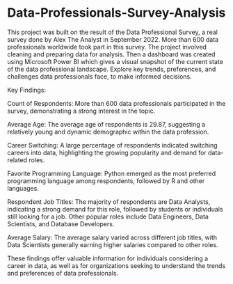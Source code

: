 ﻿# Data-Professionals-Survey-Analysis

This project was built on the result of the Data Professional Survey, a real survey done by Alex The Analyst in September 2022. More than 600 data professionals worldwide took part in this survey.
The project involved cleaning and preparing data for analysis. Then a dashboard was created using Microsoft Power BI which gives a visual snapshot of the current state of the data professional landscape. Explore key trends, preferences, and challenges data professionals face, to make informed decisions.

Key Findings:

Count of Respondents: 
More than 600 data professionals participated in the survey, demonstrating a strong interest in the topic.

Average Age:
The average age of respondents is 29.87, suggesting a relatively young and dynamic demographic within the data profession.

Career Switching:
A large percentage of respondents indicated switching careers into data, highlighting the growing popularity and demand for data-related roles.

Favorite Programming Language:
Python emerged as the most preferred programming language among respondents, followed by R and other languages.

Respondent Job Titles:
The majority of respondents are Data Analysts, indicating a strong demand for this role, followed by students or individuals still looking for a job. Other popular roles include Data Engineers, Data Scientists, and Database Developers.

Average Salary: The average salary varied across different job titles, with Data Scientists generally earning higher salaries compared to other roles.


These findings offer valuable information for individuals considering a career in data, as well as for organizations seeking to understand the trends and preferences of data professionals.
